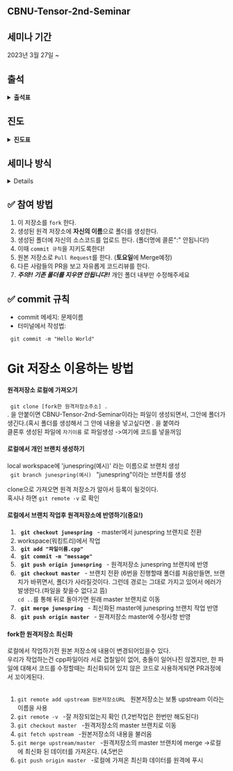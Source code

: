 ## CBNU-Tensor-2nd-Seminar
## 세미나 기간
2023년 3월 27일 ~ 

## 출석
<details markdown="1">
<summary><strong>출석표</strong></summary>

|이름|1주차|2주차|3주차|4주차|5주차|6주차|7주차|8주차|9주차|10주차|
|------|---|---|---|---|---|---|---|---|---|---|
|김민기|**O**|||||||||
|김주엽|**O**|||||||||
|문서영|**X**|||||||||
|신재원|**X**|||||||||
|김선우|**X**|||||||||

</details>

## 진도
<details markdown="1">
<summary><strong>진도표</strong></summary><br>

 - **1주차** 객체지향프로그래밍 복습 및 클래스 설계 - 생성자와 소멸자
    - 클래스 개념 복습
    - 생성자와 소멸자의 개념과 역할
    - 생성자와 소멸자의 형식과 작성 방법
    - 생성자와 소멸자의 오버로딩
 - **2주차** 클래스 응용 - 객체 포인터와 객체 배열 
    - 객체 포인터와 객체 배열의 개념
    - 객체 포인터와 객체 배열의 선언 및 사용 방법
    - 객체 배열의 동적 할당과 해제
    - 객체 포인터와 객체 배열을 이용한 클래스 응용 예제
  - **3주차** 클래스 응용 - 함수와 객체 연산자, 오버로딩
    - 멤버 함수와 일반 함수의 차이점
    - 객체 연산자와 연산자 오버로딩의 개념과 작성 방법
    - 연산자 오버로딩의 예제
  - **4주차** 중간고사대비
  - **5주차** 클래스 응용 - 상속
    - 상속의 개념과 특징
    - 기본 클래스와 파생 클래스의 관계와 표현 방법
    - 상속의 종류(단일 상속, 다중 상속)
    - 상속의 예제
  - **6주차** 클래스 응용 - 정보은닉과 캡슐화
    - 정보은닉의 개념과 필요성
    - 접근 지정자(public, private, protected)의 역할과 사용 방법
    - 캡슐화의 개념과 효과
    - 정보은닉과 캡슐화의 예제
  - **7주차** 클래스 응용 - 가상 함수와 오버라이딩
     - 가상 함수의 개념과 작성 방법
     - 가상 함수의 오버라이딩과 다형성
     - 가상 함수의 예제
  - **8주차** 클래스 응용 - 템플릿과 STL
     - 템플릿의 개념과 사용 방법
     - 함수 템플릿과 클래스 템플릿
     - STL의 개념과 사용 방법
     - STL 컨테이너와 알고리즘의 예제
  - **9주차** C++ 데이터 입출력
     - 데이터 입출력의 개념과 필요성
     - C++의 입출력 방식과 함수
     - 파일 입출력 예제
  - **10주차** C++ 예외 처리와 응용 프로그래밍
     - 예외 처리의 개념과 필요성
     - try-catch 구문의 사용 방법
     - 예외 처리의 예제
     - C++ 응용 프로그래밍 예제
 </details>

## 세미나 방식
<details markdown="1"><br>

 **매주 월요일 7시에 진행**
 
0. 세미나때 알려주는 내용을 듣는다.
1. 튜터가 배운 내용을 토대로 한 문제를 제시해준다.
2. 다음 세미나까지 튜터들이 문제를 풀어오되 최대한 자신의 실력으로 풀어본다.
3. 자신이 풀었던 문제를 튜터들에게 설명(사용 알고리즘을 대략적으로 설명).
4. 질문이 있다면 다같이 해결해 보려고 노력(여러 견해를 알수 있음) 하나의 알고리즘을 푸는 **많은 방법**에 대해서 아는것은 도움이 많이된다. <br>
</details> 

## ✅ 참여 방법
1. 이 저장소를 `fork` 한다.
2. 생성된 원격 저장소에 **자신의 이름**으로 폴더를 생성한다.
3. 생성된 폴더에 자신의 소스코드를 업로드 한다. (폴더명에 콜론":" 안됩니다!)
4. 이때 `commit 규칙`을 지키도록한다!
5. 원본 저장소로 `Pull Request`를 한다. (**토요일**에 Merge예정)
6. 다른 사람들의 PR을 보고 자유롭게 코드리뷰를 한다.
7. ***주의!! 기존 폴더를 지우면 안됩니다!!*** 개인 폴더 내부만 수정해주세요

## ✅ commit 규칙
- commit 메세지: 문제이름
- 터미널에서 작성법: 
```
 git commit -m "Hello World"
```

# Git 저장소 이용하는 방법

#### 원격저장소 로컬에 가져오기

<code> git clone [fork한 원격저장소주소] .</code>     
. 을 안붙이면 CBNU-Tensor-2nd-Seminar이라는 파일이 생성되면서, 그안에 폴더가 생긴다.(혹시 폴더를 생성해서 그 안에 내용을 넣고싶다면 . 을 붙여라<br>
클론후 생성된 파일에 `자기이름` 로 파일생성   ->여기에 코드를 넣을꺼임

#### 로컬에서 개인 브랜치 생성하기

local workspace에 'junespring(예시)' 라는 이름으로 브랜치 생성<br>
<code> git branch junespring(예시) </code> "junespring"이라는 브랜치를 생성

clone으로 가져오면 원격 저장소가 알아서 등록이 될것이다.<br> 
혹시나 하면 <code>git remote -v</code> 로 확인
#### 로컬에서 브랜치 작업후 원격저장소에 반영하기(중요!)
1. <code> **git checkout junespring** </code> - master에서 junespring 브랜치로 전환
2. workspace(워킹트리)에서 작업
3. <code> **git add "파일이름.cpp"**</code>
4. <code> **git commit -m "message"**</code>
5. <code> **git push origin junespring** </code> - 원격저장소 junespring 브랜치에 반영
6. <code> **git checkout master** </code> - 브랜치 전환
 (6번을 진행할때 폴더를 처음만들면, 브랜치가 바뀌면서, 폴더가 사라질것이다. 그런데 경로는 그대로 가지고 있어서 에러가 발생한다.(파일을 찾을수 없다고 뜸)<br>
 <code>cd ..</code>를 통해 뒤로 돌아가면 원래 master 브랜치로 이동
7. <code> **git merge junespring** </code> - 최신화된 master에 junespring 브랜치 작업 반영
8. <code> **git push origin master** </code> - 원격저장소 master에 수정사항 반영

#### fork한 원격저장소 최신화

로컬에서 작업하기전 원본 저장소에 내용이 변경되어있을수 있다.<br>
우리가 작업하는건 cpp파일이라 서로 겹칠일이 없어, 충돌이 일어나진 않겠지만, 한 파일에 대해서 코드를 수정할때는 최신화되어 있지 않은 코드로 사용하게되면 PR과정에서 꼬이게된다.
<br>
<br>
1. <code>git remote add upstream 원본저장소URL </code> 원본저장소는 보통 upstream 이라는 이름을 사용
2. <code>git remote -v </code>   -잘 저장되었는지 확인 (1,2번작업은 한번만 해도된다)
3. <code>git checkout master </code>   -원격저장소의 master 브랜치로 이동
4. <code>git fetch upstream </code> -원본저장소의 내용을 불러옴
5. <code>git merge upstream/master </code>  -원격저장소의 master 브랜치에 merge ->로컬에 최신화 된 데이터를 가져온다. (4,5번은 
6. <code>git push origin master </code> -로컬에 가져온 최신화 데이터를 원격에 푸시
## <br><br>
